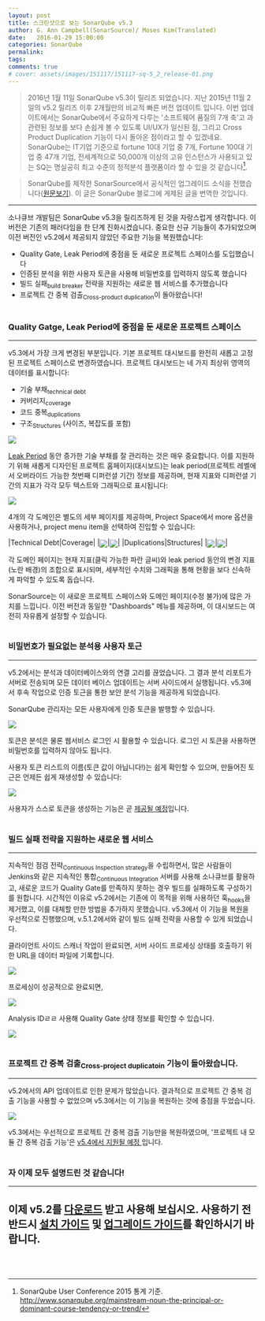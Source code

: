 ```yaml
---
layout: post
title: 스크린샷으로 보는 SonarQube v5.3
author: G. Ann Campbell(SonarSource)/ Moses Kim(Translated)
date:   2016-01-29 15:00:00
categories: SonarQube
permalink:
tags:
comments: true
# cover: assets/images/151117/151117-sq-5_2_release-01.png
---
```


> 2016년 1월 11일 SonarQube v5.3이 릴리즈 되었습니다. 지난 2015년 11월 2일의 v5.2 릴리즈 이후 2개월만의 비교적 빠른 버전 업데이트 입니다. 이번 업데이트에서는 SonarQube에서 주요하게 다루는 '소프트웨어 품질의 7개 축'고 과 관련된 정보를 보다 손쉽게 볼 수 있도록 UI/UX가 일신된 점, 그리고 Cross Product Duplication 기능이 다시 돌아온 점이라고 할 수 있겠네요. SonarQube는 IT기업 기준으로 fortune 10대 기업 중 7개, Fortune 100대 기업 중 47개 기업, 전세계적으로 50,000개 이상의 고유 인스턴스가 사용되고 있는 SQ는 명실공히 최고 수준의 정적분석 플랫폼이라 할 수 있을 것 같습니다[^footnote1].

> SonarQube를 제작한 SonarSource에서 공식적인 업그레이드 소식을 전했습니다([원문보기][sonarqube-5-3-in-screenshots]). 이 글은 SonarQube 블로그에 게제된 글을 번역한 것입니다.

---

소나큐브 개발팀은 SonarQube v5.3을 릴리즈하게 된 것을 자랑스럽게 생각합니다. 이 버전은 기존의 패러다임을 한 단계 진화시켰습니다. 중요한 신규 기능들이 추가되었으며 이전 버전인 v5.2에서 제공되지 않았던 주요한 기능을 복원했습니다:

- Quality Gate, Leak Period에 중점을 둔 새로운 프로젝트 스페이스를 도입했습니다
- 인증된 분석을 위한 사용자 토큰을 사용해 비밀번호를 입력하지 않도록 했습니다
- 빌드 실패<sub>build breaker</sub> 전략을 지원하는 새로운 웹 서비스를 추가했습니다
- 프로젝트 간 중복 검출<sub>Cross-product duplication</sub>이 돌아왔습니다!
<br><br>

### Quality Gatge, Leak Period에 중점을 둔 새로운 프로젝트 스페이스
---

v5.3에서 가장 크게 변경된 부분입니다. 기본 프로젝트 대시보드를 완전히 새롭고 고정된 프로젝트 스페이스로 변경하였습니다. 프로젝트 대시보드는 네 가지 최상위 영역의 데이터를 표시합니다:

- 기술 부채<sub>technical debt</sub>
- 커버리지<sub>coverage</sub>
- 코드 중복<sub>duplications</sub>
- 구조<sub>Structures</sub> (사이즈, 복잡도를 포함)

<img src="{{ site.baseurl }}assets/images/160129/160129-sq53-01.png" align="center">

[Leak Period][lead-period] 동안 증가한 기술 부채를 잘 관리하는 것은 매우 중요합니다. 이를 지원하기 위해 새롭게 디자인된 프로젝트 홈페이지(대시보드)는 leak period(프로젝트 레벨에서 오버라이드 가능한 첫번째 디퍼런셜 기간) 정보를 제공하며, 현재 지표와 디퍼런셜 기간의 지표가 각각 모두 텍스트와 그래픽으로 표시됩니다:

<img src="{{ site.baseurl }}assets/images/160129/160129-sq53-02.png" align="center">

4개의 각 도메인은 별도의 세부 페이지를 제공하며, Project Space에서 more 옵션을 사용하거나, project menu item을 선택하여 진입할 수 있습니다:

|Technical Debt|Coverage|
|<img src="{{ site.baseurl }}assets/images/160129/160129-sq53-03.png" align="center">|<img src="{{ site.baseurl }}assets/images/160129/160129-sq53-04.png" align="center">|
|Duplications|Structures|
|<img src="{{ site.baseurl }}assets/images/160129/160129-sq53-05.png" align="center">|<img src="{{ site.baseurl }}assets/images/160129/160129-sq53-06.png" align="center">|

각 도메인 페이지는 현재 지표(클릭 가능한 파란 글씨)와 leak period 동안의 변경 지표(노란 배경)의 조합으로 표시되며, 세부적인 수치와 그래픽을 통해 현황을 보다 신속하게 파악할 수 있도록 돕습니다.

SonarSource는 이 새로운 프로젝트 스페이스와 도메인 페이지(수정 불가)에 많은 가치를 느낍니다. 이전 버전과 동일한 "Dashboards" 메뉴를 제공하며, 이 대시보드는 여전히 자유롭게 설정할 수 있습니다.
<br><br>

### 비밀번호가 필요없는 분석용 사용자 토근

---

v5.2에서는 분석과 데이터베이스와의 연결 고리를 끊었습니다. 그 결과 분석 리포트가 서버로 전송되며 모든 데이터 베이스 업데이트는 서버 사이드에서 실행됩니다. v5.3에서 후속 작업으로 인증 토근을 통한 보안 분석 기능을 제공하게 되었습니다.

SonarQube 관리자는 모든 사용자에게 인증 토큰을 발행할 수 있습니다.

<img src="{{ site.baseurl }}assets/images/160129/160129-sq53-07.png" align="center">

토큰은 분석은 물론 웹서비스 로그인 시 활용할 수 있습니다. 로그인 시 토큰을 사용하면 비밀번호를 입력하지 않아도 됩니다.

사용자 토큰 리스트의 이름(토큰 값이 아닙니다!)는 쉽게 확인할 수 있으며, 만들어진 토근은 언제든 쉽게 재생성할 수 있습니다:

<img src="{{ site.baseurl }}assets/images/160129/160129-sq53-08.png" align="center" with="700px">

사용자가 스스로 토큰을 생성하는 기능은 곧 [제공될 예정][coming-soon]입니다.
<br><br>

### 빌드 실패 전략을 지원하는 새로운 웹 서비스

---

지속적인 점검 전략<sub>Continuous Inspection strategy</sub>을 수립하면서, 많은 사람들이 Jenkins와 같은 지속적인 통합<sub>Continuous Integration</sub> 서버를 사용해 소나큐브를 활용하고, 새로운 코드가 Quality Gate를 만족하지 못하는 경우 빌드를 실패하도록 구성하기를 원합니다. 시간적인 이유로 v5.2에서는 기존에 이 목적을 위해 사용하던 훅<sub>hooks</sub>을 제거했고, 이를 대체할 만한 방법을 추가하지 못했습니다. v5.3에서 이 기능을 복원을 우선적으로 진행했으며, v.5.1.2에서와 같이 빌드 실패 전략을 사용할 수 있게 되었습니다.

클라이언트 사이드 스캐너 작업이 완료되면, 서버 사이드 프로세싱 상태를 호출하기 위한 URL을 데이터 파일에 기록합니다.

<img src="{{ site.baseurl }}assets/images/160129/160129-sq53-09.png" align="center" with="700px">

프로세싱이 성공적으로 완료되면,

<img src="{{ site.baseurl }}assets/images/160129/160129-sq53-10.png" align="center" with="700px">

Analysis IDㄹㄹ 사용해 Quality Gate 상태 정보를 확인할 수 있습니다.

<img src="{{ site.baseurl }}assets/images/160129/160129-sq53-11.png" align="center" with="700px">
<br><br>

### 프로젝트 간 중복 검출<sub>Cross-project duplicatoin</sub> 기능이 돌아왔습니다.

---

v5.2에서의 API 업데이트로 인한 문제가 많았습니다. 결과적으로 프로젝트 간 중복 검출 기능을 사용할 수 없었으며 v5.3에서는 이 기능을 복원하는 것에 중점을 두었습니다.

<img src="{{ site.baseurl }}assets/images/160129/160129-sq53-12.png" align="center" with="650px">

v5.3에서는 우선적으로 프로젝트 간 중복 검출 기능만을 복원하였으며, '프로젝트 내 모듈 간 중복 검출 기능'은  [v5.4에서 지원될 예정 ][planned-for-v5.4]입니다.
<br><br>

### 자 이제 모두 설명드린 것 같습니다!

---

이제 v5.2를 [다운로드][download-sq] 받고 사용해 보십시오. 사용하기 전 반드시 [설치 가이드][installation-guide] 및 [업그레이드 가이드][upgrade-guide]를 확인하시기 바랍니다.
<br><br><br>
---

[sonarqube-5-3-in-screenshots]: http://www.sonarqube.org/sonarqube-5-3-in-screenshots/
[lead-period]: http://www.sonarqube.org/water-leak-changes-the-game-for-technical-debt-management/
[coming-soon]: https://jira.sonarsource.com/browse/SONAR-7184
[planned-for-v5.4]: https://jira.sonarsource.com/browse/SONAR-2867
[download-sq]: http://www.sonarsource.org/downloads/
[installation-guide]: http://docs.sonarqube.org/display/SONAR/Installing
[upgrade-guide]: http://docs.sonarqube.org/display/SONAR/Upgrading

[^footnote1]: SonarQube User Conference 2015 통계 기준.  http://www.sonarqube.org/mainstream-noun-the-principal-or-dominant-course-tendency-or-trend/
